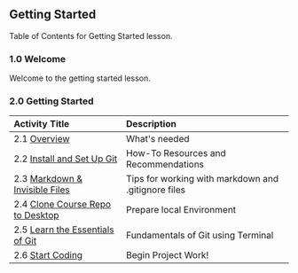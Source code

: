 ## Getting Started

Table of Contents for Getting Started lesson.   

### 1.0 Welcome
Welcome to the getting started lesson. 


### 2.0 Getting Started


| Activity Title | Description |
|:------------- |:-------------|
| 2.1 [Overview](2_1_overview.md) | What's needed |
| 2.2 [Install and Set Up Git](2_2_install_setup_git.md)                        | How-To Resources and Recommendations |
| 2.3 [Markdown & Invisible Files](2_3_markdown_editor.md)           | Tips for working with markdown and .gitignore files |
| 2.4 [Clone Course Repo to Desktop](2_4_clone_course.md)        | Prepare local Environment |
| 2.5 [Learn the Essentials of Git](2_5_git_essentials.md)        | Fundamentals of Git using Terminal |
| 2.6 [Start Coding](2_6_start_coding.md)        | Begin Project Work! |


